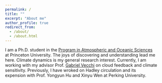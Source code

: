 ```yaml
---
permalink: /
title: ""
excerpt: "About me"
author_profile: true
redirect_from: 
  - /about/
  - /about.html
---
```


I am a Ph.D. student in the [Program in Atmospheric and Oceanic Sciences](https://aos.princeton.edu/) at Princeton University. The joys of discovering and understanding lead me here. Climate dynamics is my general research interest. Currently, I am working with my advisor Prof. [Gabriel Vecchi](https://vecchi.princeton.edu/) on cloud feedback and climate sensitivity. Previously, I have wroked on Hadley circulation and its expension with Prof. Yongyun Hu and Xinyu Wen at Perking University. 

